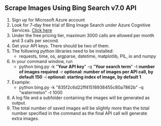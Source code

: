 ## Scrape Images Using Bing Search v7.0 API

1. Sign up for Microsoft Azure account
2. Look for 7-day free trial of Bing Image Search under Azure Cognitive Services. [Click here](https://azure.microsoft.com/en-us/services/cognitive-services/)
3. Under the free pricing tier, maximum 3000 calls are allowed per month and 3 calls per second.
4. Get your API keys. There should be two of them.
5. The following python libraries need to be installed:
   - requests, time, os, argparse, datetime, matplotlib, PIL, io and numpy
6. In your command window, run 
   - python bing.py -k "**Your API key**" -q "**Your search term**" -t **number of images required** -r **optional: number of images per API call, by default 150** -i **optional: starting index of image, by default 1**
7. Example:
   - python bing.py -k "835f2c6d22ff41518938455c80a7862b" -q "watermelon" -t 1000 
8. A log file and a subfolder containing the images will be generated as output.
9. The total number of saved images will be slightly more than the total number specified in the command as the final API call will generate extra images.
